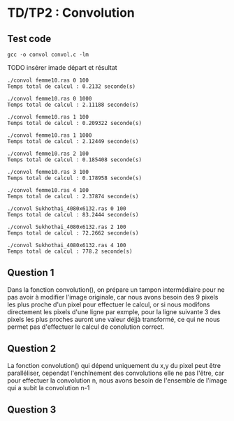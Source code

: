 # TD/TP2 : Convolution

## Test code

```
gcc -o convol convol.c -lm
```

TODO insérer imade départ et résultat

```
./convol femme10.ras 0 100
Temps total de calcul : 0.2132 seconde(s) 

./convol femme10.ras 0 1000
Temps total de calcul : 2.11188 seconde(s) 

./convol femme10.ras 1 100
Temps total de calcul : 0.209322 seconde(s) 

./convol femme10.ras 1 1000
Temps total de calcul : 2.12449 seconde(s) 

./convol femme10.ras 2 100
Temps total de calcul : 0.185408 seconde(s) 

./convol femme10.ras 3 100
Temps total de calcul : 0.178958 seconde(s) 

./convol femme10.ras 4 100
Temps total de calcul : 2.37874 seconde(s) 
```

```
./convol Sukhothai_4080x6132.ras 0 100
Temps total de calcul : 83.2444 seconde(s)

./convol Sukhothai_4080x6132.ras 2 100
Temps total de calcul : 72.2662 seconde(s) 

./convol Sukhothai_4080x6132.ras 4 100
Temps total de calcul : 778.2 seconde(s) 
```

## Question 1

Dans la fonction convolution(), on prépare un tampon intermédiaire pour ne pas avoir à modifier l'image originale, car nous avons besoin des 9 pixels les plus proche d'un pixel pour effectuer le calcul, or si nous modifons directement les pixels d'une ligne par exmple, pour la ligne suivante 3 des pixels les plus proches auront une valeur déjjà transformé, ce qui ne nous permet pas d'effectuer le calcul de conolution correct.

## Question 2

La fonction convolution() qui dépend uniquement du x,y du pixel peut être paralléliser, cependat l'enchînement des convolutions elle ne pas l'être, car pour effectuer la convolution n, nous avons besoin de l'ensemble de l'image qui a subit la convolution n-1

## Question 3

